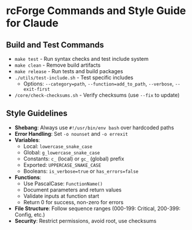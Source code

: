 # rcForge Commands and Style Guide for Claude

## Build and Test Commands
- `make test` - Run syntax checks and test include system
- `make clean` - Remove build artifacts
- `make release` - Run tests and build packages
- `./utils/test-include.sh` - Test specific includes
  - Options: `--category=path`, `--function=add_to_path`, `--verbose`, `--exit-first`
- `/core/check-checksums.sh` - Verify checksums (use `--fix` to update)

## Style Guidelines
- **Shebang**: Always use `#!/usr/bin/env bash` over hardcoded paths
- **Error Handling**: Set `-o nounset` and `-o errexit` 
- **Variables**:
  - Local: `lowercase_snake_case`
  - Global: `g_lowercase_snake_case`
  - Constants: `c_` (local) or `gc_` (global) prefix
  - Exported: `UPPERCASE_SNAKE_CASE`
  - Booleans: `is_verbose=true` or `has_errors=false`
- **Functions**: 
  - Use PascalCase: `FunctionName()`
  - Document parameters and return values
  - Validate inputs at function start
  - Return 0 for success, non-zero for errors
- **File Structure**: Follow sequence ranges (000-199: Critical, 200-399: Config, etc.)
- **Security**: Restrict permissions, avoid root, use checksums